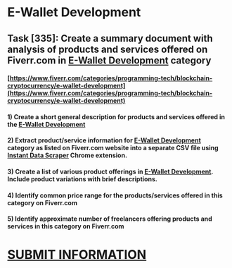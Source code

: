 # E-Wallet Development
## Task [335]: Create a summary document with analysis of products and services offered on Fiverr.com in [E-Wallet Development](https://www.fiverr.com/categories/programming-tech/blockchain-cryptocurrency/e-wallet-development) category
#### [https://www.fiverr.com/categories/programming-tech/blockchain-cryptocurrency/e-wallet-development](https://www.fiverr.com/categories/programming-tech/blockchain-cryptocurrency/e-wallet-development)
#### 1) Create a short general description for products and services offered in the [E-Wallet Development](https://www.fiverr.com/categories/programming-tech/blockchain-cryptocurrency/e-wallet-development)
#### 2) Extract product/service information for [E-Wallet Development](https://www.fiverr.com/categories/programming-tech/blockchain-cryptocurrency/e-wallet-development) category as listed on Fiverr.com website into a separate CSV file using [Instant Data Scraper](https://chrome.google.com/webstore/detail/instant-data-scraper/ofaokhiedipichpaobibbnahnkdoiiah) Chrome extension.
#### 3) Create a list of various product offerings in [E-Wallet Development](https://www.fiverr.com/categories/programming-tech/blockchain-cryptocurrency/e-wallet-development). Include product variations with brief descriptions.
#### 4) Identify common price range for the products/services offered in this category on Fiverr.com
#### 5) Identify approximate number of freelancers offering products and services in this category on Fiverr.com

# [SUBMIT INFORMATION](https://forms.office.com/r/8AEKjkLxKG)

